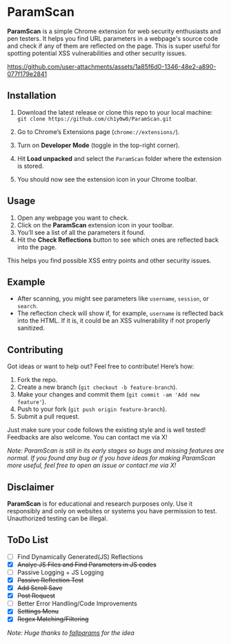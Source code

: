 
# ParamScan

**ParamScan** is a simple Chrome extension for web security enthusiasts and pen testers. It helps you find URL parameters in a webpage's source code and check if any of them are reflected on the page. This is super useful for spotting potential XSS vulnerabilities and other security issues.

https://github.com/user-attachments/assets/1a85f6d0-1346-48e2-a890-077f179e2841


## Installation

1.  Download the latest release or clone this repo to your local machine:  
    `git clone https://github.com/ch1y0w0/ParamScan.git`
    
2.  Go to Chrome’s Extensions page (`chrome://extensions/`).
    
3.  Turn on **Developer Mode** (toggle in the top-right corner).
    
4.  Hit **Load unpacked** and select the `ParamScan` folder where the extension is stored.
    
5.  You should now see the extension icon in your Chrome toolbar.
    

## Usage

1.  Open any webpage you want to check.
2.  Click on the **ParamScan** extension icon in your toolbar.
3.  You’ll see a list of all the parameters it found.
4.  Hit the **Check Reflections** button to see which ones are reflected back into the page.

This helps you find possible XSS entry points and other security issues.

## Example

-   After scanning, you might see parameters like `username`, `session`, or `search`.
-   The reflection check will show if, for example, `username` is reflected back into the HTML. If it is, it could be an XSS vulnerability if not properly sanitized.

## Contributing

Got ideas or want to help out? Feel free to contribute! Here’s how:

1.  Fork the repo.
2.  Create a new branch (`git checkout -b feature-branch`).
3.  Make your changes and commit them (`git commit -am 'Add new feature'`).
4.  Push to your fork (`git push origin feature-branch`).
5.  Submit a pull request.

Just make sure your code follows the existing style and is well tested! 
Feedbacks are also welcome. You can contact me via X!

*Note: ParamScan is still in its early stages so bugs and missing features are normal. If you found any bug or if you have ideas for making ParamScan more useful, feel free to open an issue or contact me via X!*

## Disclaimer

**ParamScan** is for educational and research purposes only. Use it responsibly and only on websites or systems you have permission to test. Unauthorized testing can be illegal.

## ToDo List

 - [ ] Find Dynamically Generated(JS) Reflections
 - [X] ~~Analye JS Files and Find Parameters in JS codes~~
 - [ ] Passive Logging + JS Logging
 - [X] ~~Passive Reflection Test~~
 - [X] ~~Add Scroll Save~~
 - [X] ~~Post Request~~
 - [ ] Better Error Handling/Code Improvements
 - [X] ~~Settings Menu~~
 - [X] ~~Regex Matching/Filtering~~
 
 *Note: Huge thanks to [fallparams](https://github.com/ImAyrix/fallparams) for the idea*
